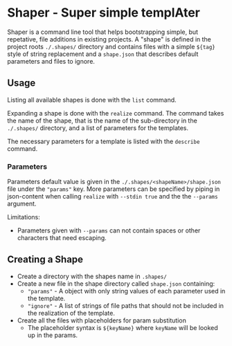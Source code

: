 # Shaper - Super simple templAter

Shaper is a command line tool that helps bootstrapping simple, but repetative,
file additions in existing projects. A "shape" is defined in the project roots
`./.shapes/` directory and contains files with a simple `${tag}` style of string
replacement and a `shape.json` that describes default parameters and files to
ignore.

## Usage

Listing all available shapes is done with the `list` command.

Expanding a shape is done with the `realize` command. The command takes the name
of the shape, that is the name of the sub-directory in the `./.shapes/`
directory, and a list of parameters for the templates.

The necessary parameters for a template is listed with the `describe` command.

### Parameters

Parameters default value is given in the `./.shapes/<shapeName>/shape.json` file
under the `"params"` key. More parameters can be specified by piping in
json-content when calling `realize` with `--stdin true` and the the `--params`
argument.

Limitations:

* Parameters given with `--params` can not contain spaces or other characters
  that need escaping.

## Creating a Shape

* Create a directory with the shapes name in `.shapes/`
* Create a new file in the shape directory called `shape.json` containing:
  * `"params"` - A object with only string values of each parameter used in the
    template.
  * `"ignore"` - A list of strings of file paths that should not be included
    in the realization of the template.
* Create all the files with placeholders for param substitution
  * The placeholder syntax is `${keyName}` where `keyName` will be looked up in
    the params.
